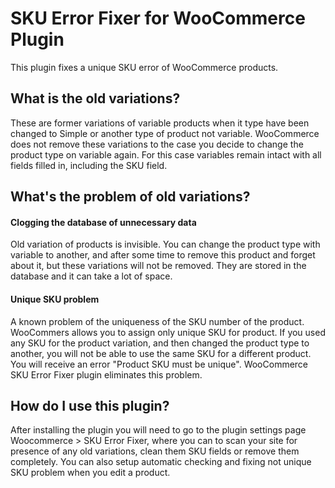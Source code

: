 SKU Error Fixer for WooCommerce Plugin
=============================================

This plugin fixes a unique SKU error of WooCommerce products.


## What is the old variations?

These are former variations of variable products when it type have been changed to Simple or another type of product not variable. WooCommerce does not remove these variations to the case you decide to change the product type on variable again. For this case variables remain intact with all fields filled in, including the SKU field.

## What's the problem of old variations?

#### Clogging the database of unnecessary data

Old variation of products is invisible. You can change the product type with variable to another, and after some time to remove this product and forget about it, but these variations will not be removed. They are stored in the database and it can take a lot of space.

#### Unique SKU problem

A known problem of the uniqueness of the SKU number of the product. WooCommers allows you to assign only unique SKU for product. If you used any SKU for the product variation, and then changed the product type to another, you will not be able to use the same SKU for a different product. You will receive an error "Product SKU must be unique". WooCommerce SKU Error Fixer plugin eliminates this problem.

## How do I use this plugin?

After installing the plugin you will need to go to the plugin settings page Woocommerce > SKU Error Fixer, where you can to scan your site for presence of any old variations, clean them SKU fields or remove them completely. You can also setup automatic checking and fixing not unique SKU problem when you edit a product.